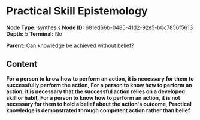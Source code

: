 # Practical Skill Epistemology

**Node Type:** synthesis
**Node ID:** 681ed66b-0485-41d2-92e5-b0c7856f5613
**Depth:** 5
**Terminal:** No

**Parent:** [Can knowledge be achieved without belief?](can-knowledge-be-achieved-without-belief-antithesis-999dc3f5-2343-402d-92fb-d70f5dba450c.md)

## Content

**For a person to know how to perform an action, it is necessary for them to successfully perform the action**, **For a person to know how to perform an action, it is necessary that the successful action relies on a developed skill or habit**, **For a person to know how to perform an action, it is not necessary for them to hold a belief about the action's outcome**, **Practical knowledge is demonstrated through competent action rather than belief**
